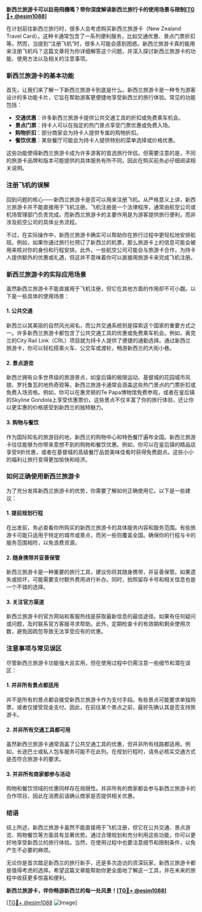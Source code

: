 **新西兰旅游卡可以註冊飛機嗎？带你深度解读新西兰旅行卡的使用场景与限制[[TG💪+ @esim1088](https://t.me/s/esim1088)]**

在计划前往新西兰旅行时，很多人会考虑购买新西兰旅游卡（New Zealand Travel Card）。这种卡通常包含了一系列便利服务，比如交通优惠、景点门票折扣等。然而，当提到“注册飞机”时，很多人可能会感到困惑。新西兰旅游卡真的能用来注册飞机吗？这篇文章将为你详细解答这个问题，并深入探讨新西兰旅游卡的功能、使用方法以及相关的注意事项。

### 新西兰旅游卡的基本功能

首先，让我们来了解一下新西兰旅游卡到底是什么。新西兰旅游卡是一种专为游客设计的多功能卡片，它旨在帮助游客更便捷地享受新西兰的旅行体验。常见的功能包括：

- **交通优惠**：许多新西兰旅游卡提供公共交通工具的折扣或免费乘车机会。
- **景点门票**：持卡人可以在指定的热门景点享受门票优惠或免费入场。
- **购物折扣**：部分商家会为持卡人提供专属的购物折扣。
- **餐饮优惠**：某些餐厅可能会为持卡人提供特别的菜单选择或价格优惠。

这些功能使得新西兰旅游卡成为许多游客的首选旅行伴侣。但需要注意的是，不同的旅游卡品牌和版本可能提供的具体服务有所不同，因此在购买前务必仔细阅读相关说明。

### 注册飞机的误解

回到问题的核心——新西兰旅游卡是否可以用来注册飞机。从严格意义上讲，新西兰旅游卡并不能直接用于飞机注册。飞机注册是一个法律程序，通常由航空公司或机场管理部门负责完成。而新西兰旅游卡的主要作用是为游客提供旅行便利，而非涉及航空公司的具体业务流程。

不过，在实际操作中，新西兰旅游卡确实可以帮助你在旅行过程中更轻松地安排航班。例如，如果你通过旅行社预订了新西兰的机票，那么旅游卡上的信息可能会被用来核对你的身份和行程安排。此外，一些航空公司可能会与旅游卡合作，为持卡人提供额外的优惠或礼遇，但这并不意味着你可以直接用旅游卡来完成飞机注册。

### 新西兰旅游卡的实际应用场景

虽然新西兰旅游卡不能直接用于飞机注册，但它在其他方面的作用却不可小觑。以下是一些具体的使用场景：

#### 1. **公共交通**
新西兰以其美丽的自然风光闻名，而公共交通系统则是探索这个国家的重要方式之一。许多新西兰旅游卡都包含了公共交通工具的优惠或免费乘车机会。例如，奥克兰的City Rail Link（CRL）项目就为持卡人提供了便捷的通勤选择。通过新西兰旅游卡，你可以轻松搭乘火车、公交车或渡轮，畅游新西兰的大街小巷。

#### 2. **景点游览**
新西兰拥有众多世界级的旅游景点，如皇后镇的极限运动、基督城的花园城市风貌、罗托鲁瓦的地热奇观等。新西兰旅游卡通常会涵盖这些热门景点的门票折扣或免费入场资格。例如，你可以在惠灵顿的Te Papa博物馆免费参观，或者在皇后镇的Skyline Gondola上享受优惠票价。这些景点不仅丰富了你的旅行体验，还让你以更实惠的价格感受到新西兰的独特魅力。

#### 3. **购物与餐饮**
作为国际知名的旅游目的地，新西兰的购物中心和特色餐厅遍布全国。新西兰旅游卡往往能够为你带来意想不到的购物和餐饮优惠。例如，你可以在皇后镇的精品店享受9折优惠，或者在基督城的高级餐厅品尝美味佳肴时获得免费甜点。这些小小的福利让旅行变得更加愉快和经济。

### 如何正确使用新西兰旅游卡

为了充分发挥新西兰旅游卡的优势，你需要了解如何正确使用它。以下是一些建议：

#### 1. **提前规划行程**
在出发前，务必查看你所购买的新西兰旅游卡的具体服务内容和服务范围。有些旅游卡可能只适用于特定的城市或景点，而另一些则覆盖全国。确保你的行程与卡的服务范围相符，以免浪费资源。

#### 2. **随身携带并妥善保管**
新西兰旅游卡是一种重要的旅行工具，建议你将其随身携带，并妥善保管。如果遗失或损坏，可能需要支付额外费用进行补办。同时，拍照留存卡号和相关信息也是一个不错的选择。

#### 3. **关注官方渠道**
新西兰旅游卡的官方网站和客服热线是获取最新信息的最佳途径。如果有任何疑问或问题，及时联系官方客服寻求帮助。此外，定期检查卡的有效期和剩余使用次数，避免因疏忽导致无法享受应有的优惠。

### 注意事项与常见误区

尽管新西兰旅游卡功能强大且实用，但在使用过程中仍需注意一些细节和潜在误区：

#### 1. **并非所有景点都适用**
并不是所有的景点都会接受新西兰旅游卡作为支付手段。有些景点可能要求单独购票，或者仅接受现金支付。因此，在前往某个景点之前，最好先确认其是否支持旅游卡。

#### 2. **并非所有交通工具都可用**
虽然新西兰旅游卡通常涵盖了公共交通工具的优惠，但并非所有线路都适用。例如，长途巴士或私人包车服务可能不在此列。在规划行程时，请务必核实交通方式是否符合旅游卡的要求。

#### 3. **并非所有商家都参与活动**
购物和餐饮领域的优惠同样存在局限性。并非所有的商家都会参与新西兰旅游卡的合作项目，因此在消费前请确认商家是否提供相关优惠。

### 结语

综上所述，新西兰旅游卡虽然不能直接用于飞机注册，但它在公共交通、景点游览、购物餐饮等方面具有显著优势。通过合理规划和充分利用这些功能，你可以更好地享受新西兰的旅行体验。当然，在使用过程中也要注意细节和限制条件，以免产生不必要的麻烦。

无论你是首次踏足新西兰的旅行新手，还是多次造访的资深玩家，新西兰旅游卡都是值得考虑的选择。希望这篇文章能帮助你更全面地了解这一工具，并在未来的旅程中收获更多惊喜和便利。

**新西兰旅游卡，伴你畅游新西兰的每一处风景！[[TG💪+ @esim1088](https://t.me/s/esim1088)]**

[[TG💪+ @esim1088](https://t.me/s/esim1088) ![Image](https://i.postimg.cc/4NQfJmqS/Snipaste-2025-05-13-00-14-12.png)]